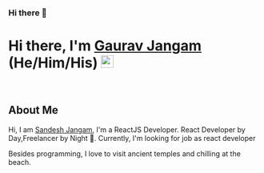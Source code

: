 ### Hi there 👋

<!--
**gaurav-jangam/gaurav-jangam** is a ✨ _special_ ✨ repository because its `README.md` (this file) appears on your GitHub profile.

Here are some ideas to get you started:

- 🔭 I’m currently working on ...
- 🌱 I’m currently learning ...
- 👯 I’m looking to collaborate on ...
- 🤔 I’m looking for help with ...
- 💬 Ask me about ...
- 📫 How to reach me: ...
- 😄 Pronouns: ...
- ⚡ Fun fact: ...
-->
<!----------------------------- Hi there, I'm Sandesh ------------------------------>
<div align="left">
    <h1>Hi there, I'm <a href="https://gauravjangam.com/" target="_blank">Gaurav Jangam</a> (He/Him/His) <img src="https://media.giphy.com/media/hvRJCLFzcasrR4ia7z/giphy.gif" width="25px"> </h1>
</div>

<!------------------------------------- About Me ----------------------------------------->
<div align="left">
    <br/>
    <h2>About Me</h2>
    <p>Hi, I am <a href="https://gauravjangam.com/" target="_blank">Sandesh Jangam</a>, I'm a ReactJS Developer. React Developer by Day,Freelancer by Night 🚀. Currently, I'm looking for job as react developer</p>
    <p>Besides programming, I love to visit ancient temples and chilling at the beach.</p>
    <p></p>
</div>
